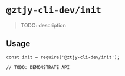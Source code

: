 # `@ztjy-cli-dev/init`

> TODO: description

## Usage

```
const init = require('@ztjy-cli-dev/init');

// TODO: DEMONSTRATE API
```
